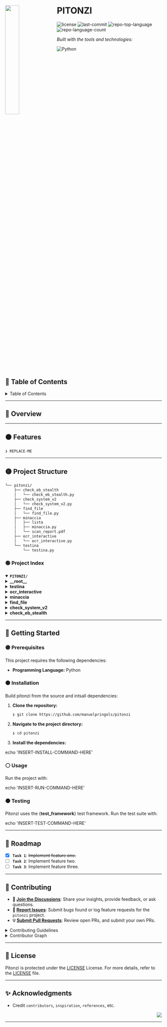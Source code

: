 <div id="top">

<!-- HEADER STYLE: COMPACT -->
<img src="readmeai/assets/logos/ice.svg" width="30%" align="left" style="margin-right: 15px">

# PITONZI
<em></em>

<!-- BADGES -->
<img src="https://img.shields.io/github/license/manuelpringols/pitonzi?style=flat-square&logo=opensourceinitiative&logoColor=white&color=E92063" alt="license">
<img src="https://img.shields.io/github/last-commit/manuelpringols/pitonzi?style=flat-square&logo=git&logoColor=white&color=E92063" alt="last-commit">
<img src="https://img.shields.io/github/languages/top/manuelpringols/pitonzi?style=flat-square&color=E92063" alt="repo-top-language">
<img src="https://img.shields.io/github/languages/count/manuelpringols/pitonzi?style=flat-square&color=E92063" alt="repo-language-count">

<em>Built with the tools and technologies:</em>

<img src="https://img.shields.io/badge/Python-3776AB.svg?style=flat-square&logo=Python&logoColor=white" alt="Python">

<br clear="left"/>

## 🌈 Table of Contents

<details>
<summary>Table of Contents</summary>

- [🌈 Table of Contents](#-table-of-contents)
- [🔴 Overview](#-overview)
- [🟠 Features](#-features)
- [🟡 Project Structure](#-project-structure)
    - [🟢 Project Index](#-project-index)
- [🔵 Getting Started](#-getting-started)
    - [🟣 Prerequisites](#-prerequisites)
    - [⚫ Installation](#-installation)
    - [⚪ Usage](#-usage)
    - [🟤 Testing](#-testing)
- [🌟 Roadmap](#-roadmap)
- [🤝 Contributing](#-contributing)
- [📜 License](#-license)
- [✨ Acknowledgments](#-acknowledgments)

</details>

---

## 🔴 Overview



---

## 🟠 Features

<code>❯ REPLACE-ME</code>

---

## 🟡 Project Structure

```sh
└── pitonzi/
    ├── check_eb_stealth
    │   └── check_eb_stealth.py
    ├── check_system_v2
    │   └── check_system_v2.py
    ├── find_file
    │   └── find_file.py
    ├── minaccia
    │   ├── lista
    │   ├── minaccia.py
    │   └── scan_report.pdf
    ├── ocr_interactive
    │   └── ocr_interactive.py
    └── testina
        └── testina.py
```

### 🟢 Project Index

<details open>
	<summary><b><code>PITONZI/</code></b></summary>
	<!-- __root__ Submodule -->
	<details>
		<summary><b>__root__</b></summary>
		<blockquote>
			<div class='directory-path' style='padding: 8px 0; color: #666;'>
				<code><b>⦿ __root__</b></code>
			<table style='width: 100%; border-collapse: collapse;'>
			<thead>
				<tr style='background-color: #f8f9fa;'>
					<th style='width: 30%; text-align: left; padding: 8px;'>File Name</th>
					<th style='text-align: left; padding: 8px;'>Summary</th>
				</tr>
			</thead>
			</table>
		</blockquote>
	</details>
	<!-- testina Submodule -->
	<details>
		<summary><b>testina</b></summary>
		<blockquote>
			<div class='directory-path' style='padding: 8px 0; color: #666;'>
				<code><b>⦿ testina</b></code>
			<table style='width: 100%; border-collapse: collapse;'>
			<thead>
				<tr style='background-color: #f8f9fa;'>
					<th style='width: 30%; text-align: left; padding: 8px;'>File Name</th>
					<th style='text-align: left; padding: 8px;'>Summary</th>
				</tr>
			</thead>
				<tr style='border-bottom: 1px solid #eee;'>
					<td style='padding: 8px;'><b><a href='https://github.com/manuelpringols/pitonzi/blob/master/testina/testina.py'>testina.py</a></b></td>
					<td style='padding: 8px;'>Code>❯ REPLACE-ME</code></td>
				</tr>
			</table>
		</blockquote>
	</details>
	<!-- ocr_interactive Submodule -->
	<details>
		<summary><b>ocr_interactive</b></summary>
		<blockquote>
			<div class='directory-path' style='padding: 8px 0; color: #666;'>
				<code><b>⦿ ocr_interactive</b></code>
			<table style='width: 100%; border-collapse: collapse;'>
			<thead>
				<tr style='background-color: #f8f9fa;'>
					<th style='width: 30%; text-align: left; padding: 8px;'>File Name</th>
					<th style='text-align: left; padding: 8px;'>Summary</th>
				</tr>
			</thead>
				<tr style='border-bottom: 1px solid #eee;'>
					<td style='padding: 8px;'><b><a href='https://github.com/manuelpringols/pitonzi/blob/master/ocr_interactive/ocr_interactive.py'>ocr_interactive.py</a></b></td>
					<td style='padding: 8px;'>Code>❯ REPLACE-ME</code></td>
				</tr>
			</table>
		</blockquote>
	</details>
	<!-- minaccia Submodule -->
	<details>
		<summary><b>minaccia</b></summary>
		<blockquote>
			<div class='directory-path' style='padding: 8px 0; color: #666;'>
				<code><b>⦿ minaccia</b></code>
			<table style='width: 100%; border-collapse: collapse;'>
			<thead>
				<tr style='background-color: #f8f9fa;'>
					<th style='width: 30%; text-align: left; padding: 8px;'>File Name</th>
					<th style='text-align: left; padding: 8px;'>Summary</th>
				</tr>
			</thead>
				<tr style='border-bottom: 1px solid #eee;'>
					<td style='padding: 8px;'><b><a href='https://github.com/manuelpringols/pitonzi/blob/master/minaccia/minaccia.py'>minaccia.py</a></b></td>
					<td style='padding: 8px;'>Code>❯ REPLACE-ME</code></td>
				</tr>
				<tr style='border-bottom: 1px solid #eee;'>
					<td style='padding: 8px;'><b><a href='https://github.com/manuelpringols/pitonzi/blob/master/minaccia/lista'>lista</a></b></td>
					<td style='padding: 8px;'>Code>❯ REPLACE-ME</code></td>
				</tr>
			</table>
		</blockquote>
	</details>
	<!-- find_file Submodule -->
	<details>
		<summary><b>find_file</b></summary>
		<blockquote>
			<div class='directory-path' style='padding: 8px 0; color: #666;'>
				<code><b>⦿ find_file</b></code>
			<table style='width: 100%; border-collapse: collapse;'>
			<thead>
				<tr style='background-color: #f8f9fa;'>
					<th style='width: 30%; text-align: left; padding: 8px;'>File Name</th>
					<th style='text-align: left; padding: 8px;'>Summary</th>
				</tr>
			</thead>
				<tr style='border-bottom: 1px solid #eee;'>
					<td style='padding: 8px;'><b><a href='https://github.com/manuelpringols/pitonzi/blob/master/find_file/find_file.py'>find_file.py</a></b></td>
					<td style='padding: 8px;'>Code>❯ REPLACE-ME</code></td>
				</tr>
			</table>
		</blockquote>
	</details>
	<!-- check_system_v2 Submodule -->
	<details>
		<summary><b>check_system_v2</b></summary>
		<blockquote>
			<div class='directory-path' style='padding: 8px 0; color: #666;'>
				<code><b>⦿ check_system_v2</b></code>
			<table style='width: 100%; border-collapse: collapse;'>
			<thead>
				<tr style='background-color: #f8f9fa;'>
					<th style='width: 30%; text-align: left; padding: 8px;'>File Name</th>
					<th style='text-align: left; padding: 8px;'>Summary</th>
				</tr>
			</thead>
				<tr style='border-bottom: 1px solid #eee;'>
					<td style='padding: 8px;'><b><a href='https://github.com/manuelpringols/pitonzi/blob/master/check_system_v2/check_system_v2.py'>check_system_v2.py</a></b></td>
					<td style='padding: 8px;'>Code>❯ REPLACE-ME</code></td>
				</tr>
			</table>
		</blockquote>
	</details>
	<!-- check_eb_stealth Submodule -->
	<details>
		<summary><b>check_eb_stealth</b></summary>
		<blockquote>
			<div class='directory-path' style='padding: 8px 0; color: #666;'>
				<code><b>⦿ check_eb_stealth</b></code>
			<table style='width: 100%; border-collapse: collapse;'>
			<thead>
				<tr style='background-color: #f8f9fa;'>
					<th style='width: 30%; text-align: left; padding: 8px;'>File Name</th>
					<th style='text-align: left; padding: 8px;'>Summary</th>
				</tr>
			</thead>
				<tr style='border-bottom: 1px solid #eee;'>
					<td style='padding: 8px;'><b><a href='https://github.com/manuelpringols/pitonzi/blob/master/check_eb_stealth/check_eb_stealth.py'>check_eb_stealth.py</a></b></td>
					<td style='padding: 8px;'>Code>❯ REPLACE-ME</code></td>
				</tr>
			</table>
		</blockquote>
	</details>
</details>

---

## 🔵 Getting Started

### 🟣 Prerequisites

This project requires the following dependencies:

- **Programming Language:** Python

### ⚫ Installation

Build pitonzi from the source and intsall dependencies:

1. **Clone the repository:**

    ```sh
    ❯ git clone https://github.com/manuelpringols/pitonzi
    ```

2. **Navigate to the project directory:**

    ```sh
    ❯ cd pitonzi
    ```

3. **Install the dependencies:**

echo 'INSERT-INSTALL-COMMAND-HERE'

### ⚪ Usage

Run the project with:

echo 'INSERT-RUN-COMMAND-HERE'

### 🟤 Testing

Pitonzi uses the {__test_framework__} test framework. Run the test suite with:

echo 'INSERT-TEST-COMMAND-HERE'

---

## 🌟 Roadmap

- [X] **`Task 1`**: <strike>Implement feature one.</strike>
- [ ] **`Task 2`**: Implement feature two.
- [ ] **`Task 3`**: Implement feature three.

---

## 🤝 Contributing

- **💬 [Join the Discussions](https://github.com/manuelpringols/pitonzi/discussions)**: Share your insights, provide feedback, or ask questions.
- **🐛 [Report Issues](https://github.com/manuelpringols/pitonzi/issues)**: Submit bugs found or log feature requests for the `pitonzi` project.
- **💡 [Submit Pull Requests](https://github.com/manuelpringols/pitonzi/blob/main/CONTRIBUTING.md)**: Review open PRs, and submit your own PRs.

<details closed>
<summary>Contributing Guidelines</summary>

1. **Fork the Repository**: Start by forking the project repository to your github account.
2. **Clone Locally**: Clone the forked repository to your local machine using a git client.
   ```sh
   git clone https://github.com/manuelpringols/pitonzi
   ```
3. **Create a New Branch**: Always work on a new branch, giving it a descriptive name.
   ```sh
   git checkout -b new-feature-x
   ```
4. **Make Your Changes**: Develop and test your changes locally.
5. **Commit Your Changes**: Commit with a clear message describing your updates.
   ```sh
   git commit -m 'Implemented new feature x.'
   ```
6. **Push to github**: Push the changes to your forked repository.
   ```sh
   git push origin new-feature-x
   ```
7. **Submit a Pull Request**: Create a PR against the original project repository. Clearly describe the changes and their motivations.
8. **Review**: Once your PR is reviewed and approved, it will be merged into the main branch. Congratulations on your contribution!
</details>

<details closed>
<summary>Contributor Graph</summary>
<br>
<p align="left">
   <a href="https://github.com{/manuelpringols/pitonzi/}graphs/contributors">
      <img src="https://contrib.rocks/image?repo=manuelpringols/pitonzi">
   </a>
</p>
</details>

---

## 📜 License

Pitonzi is protected under the [LICENSE](https://choosealicense.com/licenses) License. For more details, refer to the [LICENSE](https://choosealicense.com/licenses/) file.

---

## ✨ Acknowledgments

- Credit `contributors`, `inspiration`, `references`, etc.

<div align="right">

[![][back-to-top]](#top)

</div>


[back-to-top]: https://img.shields.io/badge/-BACK_TO_TOP-151515?style=flat-square


---
